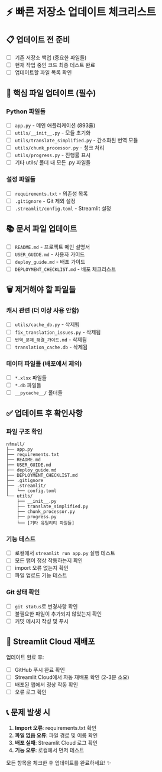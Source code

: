 # ⚡ 빠른 저장소 업데이트 체크리스트

## 📋 업데이트 전 준비

- [ ] 기존 저장소 백업 (중요한 파일들)
- [ ] 현재 작업 중인 코드 최종 테스트 완료
- [ ] 업데이트할 파일 목록 확인

## 🔄 핵심 파일 업데이트 (필수)

### Python 파일들
- [ ] `app.py` - 메인 애플리케이션 (893줄)
- [ ] `utils/__init__.py` - 모듈 초기화
- [ ] `utils/translate_simplified.py` - 간소화된 번역 모듈
- [ ] `utils/chunk_processor.py` - 청크 처리
- [ ] `utils/progress.py` - 진행률 표시
- [ ] 기타 utils/ 폴더 내 모든 .py 파일들

### 설정 파일들
- [ ] `requirements.txt` - 의존성 목록
- [ ] `.gitignore` - Git 제외 설정
- [ ] `.streamlit/config.toml` - Streamlit 설정

## 📚 문서 파일 업데이트

- [ ] `README.md` - 프로젝트 메인 설명서
- [ ] `USER_GUIDE.md` - 사용자 가이드
- [ ] `deploy_guide.md` - 배포 가이드
- [ ] `DEPLOYMENT_CHECKLIST.md` - 배포 체크리스트

## 🗑️ 제거해야 할 파일들

### 캐시 관련 (더 이상 사용 안함)
- [ ] `utils/cache_db.py` - 삭제됨
- [ ] `fix_translation_issues.py` - 삭제됨
- [ ] `번역_문제_해결_가이드.md` - 삭제됨
- [ ] `translation_cache.db` - 삭제됨

### 데이터 파일들 (배포에서 제외)
- [ ] `*.xlsx` 파일들
- [ ] `*.db` 파일들
- [ ] `__pycache__/` 폴더들

## ✅ 업데이트 후 확인사항

### 파일 구조 확인
```
nfmall/
├── app.py
├── requirements.txt
├── README.md
├── USER_GUIDE.md
├── deploy_guide.md
├── DEPLOYMENT_CHECKLIST.md
├── .gitignore
├── .streamlit/
│   └── config.toml
└── utils/
    ├── __init__.py
    ├── translate_simplified.py
    ├── chunk_processor.py
    ├── progress.py
    └── [기타 유틸리티 파일들]
```

### 기능 테스트
- [ ] 로컬에서 `streamlit run app.py` 실행 테스트
- [ ] 모든 탭이 정상 작동하는지 확인
- [ ] import 오류 없는지 확인
- [ ] 파일 업로드 기능 테스트

### Git 상태 확인
- [ ] `git status`로 변경사항 확인
- [ ] 불필요한 파일이 추가되지 않았는지 확인
- [ ] 커밋 메시지 작성 및 푸시

## 🚀 Streamlit Cloud 재배포

업데이트 완료 후:
- [ ] GitHub 푸시 완료 확인
- [ ] Streamlit Cloud에서 자동 재배포 확인 (2-3분 소요)
- [ ] 배포된 앱에서 정상 작동 확인
- [ ] 오류 로그 확인

## 📞 문제 발생 시

1. **Import 오류**: requirements.txt 확인
2. **파일 없음 오류**: 파일 경로 및 이름 확인  
3. **배포 실패**: Streamlit Cloud 로그 확인
4. **기능 오류**: 로컬에서 먼저 테스트

모든 항목을 체크한 후 업데이트를 완료하세요! ✨